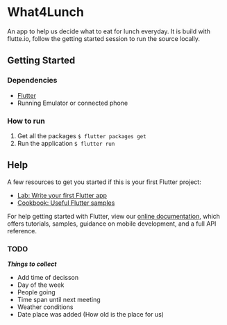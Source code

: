 # What4Lunch

An app to help us decide what to eat for lunch everyday. It is build with flutte.io, follow the getting started session to run the source locally.

## Getting Started

### Dependencies
- [Flutter](https://flutter.io)
- Running Emulator or connected phone

### How to run

1. Get all the packages `$ flutter packages get`
2. Run the application `$ flutter run`

## Help

A few resources to get you started if this is your first Flutter project:

- [Lab: Write your first Flutter app](https://flutter.io/docs/get-started/codelab)
- [Cookbook: Useful Flutter samples](https://flutter.io/docs/cookbook)

For help getting started with Flutter, view our 
[online documentation](https://flutter.io/docs), which offers tutorials, 
samples, guidance on mobile development, and a full API reference.

### TODO

***Things to collect***
- Add time of decisson
- Day of the week
- People going
- Time span until next meeting
- Weather conditions
- Date place was added (How old is the place for us)
